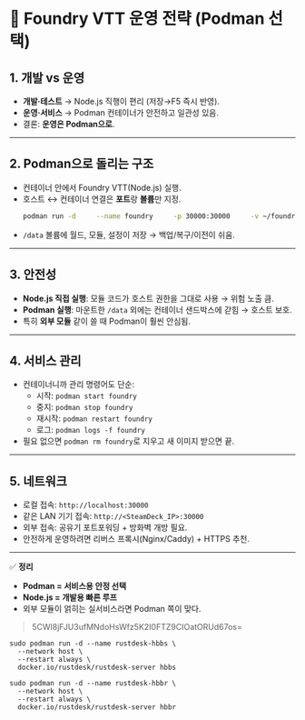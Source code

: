 # 🚢 Foundry VTT 운영 전략 (Podman 선택)


## 1. 개발 vs 운영
- **개발·테스트** → Node.js 직행이 편리 (저장→F5 즉시 반영).
- **운영·서비스** → Podman 컨테이너가 안전하고 일관성 있음.
- 결론: **운영은 Podman으로**.

---

## 2. Podman으로 돌리는 구조
- 컨테이너 안에서 Foundry VTT(Node.js) 실행.
- 호스트 ↔ 컨테이너 연결은 **포트**랑 **볼륨**만 지정.
  ```bash
  podman run -d     --name foundry     -p 30000:30000     -v ~/foundry_data:/data     docker.io/felddy/foundryvtt:latest
  ```
- `/data` 볼륨에 월드, 모듈, 설정이 저장 → 백업/복구/이전이 쉬움.

---

## 3. 안전성
- **Node.js 직접 실행**: 모듈 코드가 호스트 권한을 그대로 사용 → 위험 노출 큼.
- **Podman 실행**: 마운트한 `/data` 외에는 컨테이너 샌드박스에 갇힘 → 호스트 보호.
- 특히 **외부 모듈** 같이 쓸 때 Podman이 훨씬 안심됨.

---

## 4. 서비스 관리
- 컨테이너니까 관리 명령어도 단순:
  - 시작: `podman start foundry`
  - 중지: `podman stop foundry`
  - 재시작: `podman restart foundry`
  - 로그: `podman logs -f foundry`
- 필요 없으면 `podman rm foundry`로 지우고 새 이미지 받으면 끝.

---

## 5. 네트워크
- 로컬 접속: `http://localhost:30000`
- 같은 LAN 기기 접속: `http://<SteamDeck_IP>:30000`
- 외부 접속: 공유기 포트포워딩 + 방화벽 개방 필요.
- 안전하게 운영하려면 리버스 프록시(Nginx/Caddy) + HTTPS 추천.

---

✅ **정리**
- **Podman = 서비스용 안정 선택**
- **Node.js = 개발용 빠른 루프**
- 외부 모듈이 얽히는 실서비스라면 Podman 쪽이 맞다.

>5CWl8jFJU3ufMNdoHsWfz5K2I0FTZ9CIOatORUd67os=

~~~
sudo podman run -d --name rustdesk-hbbs \
  --network host \
  --restart always \
  docker.io/rustdesk/rustdesk-server hbbs

sudo podman run -d --name rustdesk-hbbr \
  --network host \
  --restart always \
  docker.io/rustdesk/rustdesk-server hbbr
~~~
